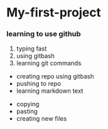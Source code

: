 # My-first-project
### learning to use github
1. typing fast
2. using gitbash
3. learning git commands
* creating repo using gitbash 
* pushing to repo
* learning markdown text 
- copying 
- pasting
- creating new files 
